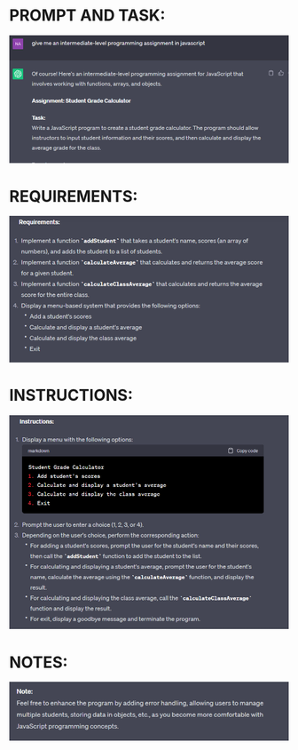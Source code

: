 # PROMPT AND TASK:

![Prompt And Task](./Assets/images/promptAndTask.PNG)

# REQUIREMENTS:

![Requirements](./Assets/images/requirements.PNG)


# INSTRUCTIONS:

![Instructions](./Assets/images/Instructions.PNG)

# NOTES:

![Notes](./Assets/images/Notes.PNG)